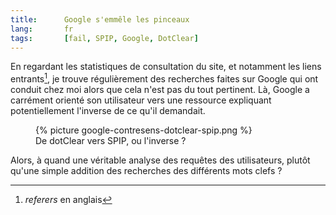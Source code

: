 ```yaml
--- 
title:      Google s'emmêle les pinceaux 
lang:       fr 
tags:       [fail, SPIP, Google, DotClear]
---
```


En regardant les statistiques de consultation du site, et notamment les liens entrants[^1], je trouve régulièrement des recherches faites sur Google qui ont conduit chez moi alors que cela n'est pas du tout pertinent. Là, Google a carrément orienté son utilisateur vers une ressource expliquant potentiellement l'inverse de ce qu'il demandait.


[^1]: *referers* en anglais

<figure>
  {% picture google-contresens-dotclear-spip.png %}
  <figcaption>
  De dotClear vers SPIP, ou l'inverse ?
  </figcaption>
</figure>


Alors, à quand une véritable analyse des requêtes des utilisateurs, plutôt qu'une simple addition des recherches des différents mots clefs ?
